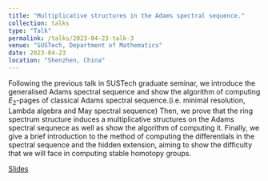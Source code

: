 ```yaml
---
title: "Multiplicative structures in the Adams spectral sequence."
collection: talks
type: "Talk"
permalink: /talks/2023-04-23-talk-3
venue: "SUSTech, Department of Mathematics"
date: 2023-04-23
location: "Shenzhen, China"
---
```


Following the previous talk in SUSTech graduate seminar, we introduce the generalised Adams spectral sequence and show the algorithm of computing $E_2$-pages of classical Adams spectral sequence.(i.e. minimal resolution, Lambda algebra and May spectral sequence) Then, we prove that the ring spectrum structure induces a multiplicative structures on the Adams spectral sequnece as well as show the algorithm of computing it. Finally, we give a brief introduction to the method of computing the differentials in the spectral sequence and the hidden extension, aiming to show the difficulty that we will face in computing stable homotopy groups.

[Slides](https://Lailaps2000.github.io/files/2023-04-23.pdf)
